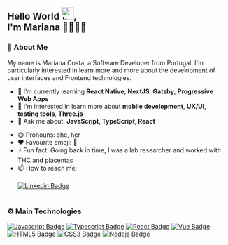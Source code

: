 ## Hello World <img src="https://user-images.githubusercontent.com/1303154/88677602-1635ba80-d120-11ea-84d8-d263ba5fc3c0.gif" width="28px" alt="hello">, <br/> I'm Mariana 👩🏻‍💻💭

### 👀 About Me

My name is Mariana Costa, a Software Developer from Portugal. I'm particularly interested in learn more and more about the development of user interfaces and Frontend technologies.

- 📖 I’m currently learning **React Native**, **NextJS**, **Gatsby**, **Progressive Web Apps**
- 📌 I'm interested in learn more about **mobile development**, **UX/UI**, **testing tools**, **Three.js**
- 💬 Ask me about: **JavaScript, TypeScript, React**
<!-- - 👩🏻‍💻 All of my projects are available at [test.com](test.com) -->
- 😄 Pronouns: she, her
- ❤️ Favourite emoji: 🤩
- ⚡ Fun fact: Going back in time, I was a lab researcher and worked with THC and placentas
- 📫 How to reach me:
  <br/><br/>
  [![Linkedin Badge](https://img.shields.io/badge/Linkedin-0D66C2?style=flat&labelColor=0D66C2&logo=linkedin&logoColor=white)](https://www.linkedin.com/in/marianapatcosta/) <!-- [![Portfolio Badge](https://img.shields.io/badge/Portfolio-a18dbb?style=flat&labelColor=a18dbb&logo=data%3Aimage%2Fpng%3Bbase64%2CiVBORw0KGgoAAAANSUhEUgAAACAAAAAXCAMAAABd273TAAAATlBMVEUAAAD%2F%2F%2F%2F%2F%2F%2F%2F%2F%2F%2F%2F%2F%2F%2F%2F%2F%2F%2F%2F%2F%2F%2F%2F%2F%2F%2F%2F%2F%2F%2F%2F%2F%2F%2F%2F%2F%2F%2F%2F%2F%2F%2F%2F%2F%2F%2F%2F%2F%2F%2F%2F%2F%2F%2F%2F%2F%2F%2F%2F%2F%2F%2F%2F%2F%2F%2F%2F%2F%2F%2F%2F%2F%2F%2F%2F%2F%2F%2F%2F%2F%2F%2F%2F%2F%2F%2F%2F%2F%2F%2F%2F%2F%2F%2F%2F%2F%2F%2F%2BQlxstAAAAGXRSTlMAECAwQE9QX2Bwf4CPkJ%2Bgr7C%2Bv87P3%2B7vn8lm%2FgAAAORJREFUeNpiQAGAOskCSXIYhqIyBBvCWr37H3QH4rJ7AioIvF%2FC39PJTQS1IC2YuxEoTKIY8Zq3GBbR112NjcYYeXW8pNGzyGN7%2FprJG8tFhUlGUPHoANNJMNDJC97iMKC5aCFKhErEAEIGLk0N3y9t8ysFLb3p%2Fh7YSjF4F57eY%2Bl7AarCt71ExyvPWyo4Rf3%2BWvbXYmNIfMtclpx1pJEzly0PZvhU65OLkcYNaOKlftuIw5KyZtqFhQv0bZ4yjdMYazbOA6D5FLgnPKWEH%2FVVrrr43vh360xnALOX2%2FCLjn9d%2BQWtDxGaBrPKjgAAAABJRU5ErkJggg%3D%3D&logoColor=white)](https://www.linkedin.com/in/marianapatcosta/) -->
  <br/><br/>

### ⚙️ Main Technologies

[![Javascript Badge](https://img.shields.io/badge/-Javascript-F0DB4F?style=flat&&for-the-badge&labelColor=323330&logo=javascript&logoColor=F0DB4F)](https://developer.mozilla.org/en-US/docs/Web/JavaScript) [![Typescript Badge](https://img.shields.io/badge/Typescript-007acc?style=flat&&for-the-badge&labelColor=323330&logo=typescript&logoColor=007acc)](https://www.typescriptlang.org/) [![React Badge](https://img.shields.io/badge/React-61DBFB?style=flat&&for-the-badge&labelColor=323330&logo=react&logoColor=61DBFB)](https://reactjs.org/) [![Vue Badge](https://img.shields.io/badge/Vue-40b380?style=flat&&for-the-badge&labelColor=323330&logo=vue.js&logoColor=40b380)](https://vuejs.org/) [![HTML5 Badge](https://img.shields.io/badge/HTML5-DC4924?style=flat&&for-the-badge&labelColor=323330&logo=html5&logoColor=#DC4924)](https://developer.mozilla.org/en-US/docs/Web/HTML) [![CSS3 Badge](https://img.shields.io/badge/CSS3-046AB4?style=flat&&for-the-badge&labelColor=323330&logo=css3&logoColor=046AB4)](https://developer.mozilla.org/en-US/docs/Web/CSS) [![Nodejs Badge](https://img.shields.io/badge/Nodejs-58a343?style=flat&&for-the-badge&labelColor=323330&logo=node.js&logoColor=58a343)](https://nodejs.org/en/) <!--[![Java Badge](https://img.shields.io/badge/-Java-d63126?style=flat&&for-the-badge&labelColor=323330&logo=java&logoColor=d63126)](https://docs.oracle.com/en/java/)-->

